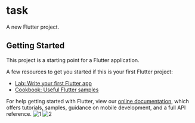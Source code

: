 # task

A new Flutter project.

## Getting Started

This project is a starting point for a Flutter application.

A few resources to get you started if this is your first Flutter project:

- [Lab: Write your first Flutter app](https://flutter.dev/docs/get-started/codelab)
- [Cookbook: Useful Flutter samples](https://flutter.dev/docs/cookbook)

For help getting started with Flutter, view our
[online documentation](https://flutter.dev/docs), which offers tutorials,
samples, guidance on mobile development, and a full API reference.
![1](https://user-images.githubusercontent.com/97635384/177344326-df9a78b5-9745-40bd-a415-14fe98a991dd.png)
![2](https://user-images.githubusercontent.com/97635384/177344368-59cb0d4c-24a2-4bae-847e-ce9ebf5c04bd.png)
